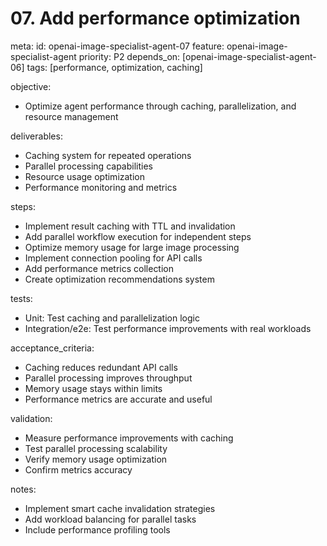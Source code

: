 # 07. Add performance optimization

meta:
id: openai-image-specialist-agent-07
feature: openai-image-specialist-agent
priority: P2
depends_on: [openai-image-specialist-agent-06]
tags: [performance, optimization, caching]

objective:

- Optimize agent performance through caching, parallelization, and resource management

deliverables:

- Caching system for repeated operations
- Parallel processing capabilities
- Resource usage optimization
- Performance monitoring and metrics

steps:

- Implement result caching with TTL and invalidation
- Add parallel workflow execution for independent steps
- Optimize memory usage for large image processing
- Implement connection pooling for API calls
- Add performance metrics collection
- Create optimization recommendations system

tests:

- Unit: Test caching and parallelization logic
- Integration/e2e: Test performance improvements with real workloads

acceptance_criteria:

- Caching reduces redundant API calls
- Parallel processing improves throughput
- Memory usage stays within limits
- Performance metrics are accurate and useful

validation:

- Measure performance improvements with caching
- Test parallel processing scalability
- Verify memory usage optimization
- Confirm metrics accuracy

notes:

- Implement smart cache invalidation strategies
- Add workload balancing for parallel tasks
- Include performance profiling tools
